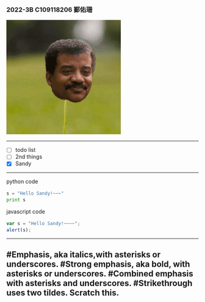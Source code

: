 ### 2022-3B C109118206 鄞佑珊
![123](123.gif "123")

---
- [ ] todo list
- [ ] 2nd things
- [x] Sandy
---

python code
```python
s = "Hello Sandy!~~~"
print s
```
javascript code
```js
var s = "Hello Sandy!~~~~";
alert(s);
```
---
#Emphasis, aka italics,with asterisks or underscores.
#Strong emphasis, aka bold, with asterisks or underscores.
#Combined emphasis with asterisks and underscores.
#Strikethrough uses two tildes. Scratch this.
---
